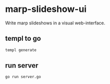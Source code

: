 # marp-slideshow-ui

Write marp slideshows in a visual web-interface.

## templ to go

```bash
templ generate
```
## run server

```bash
go run server.go
```